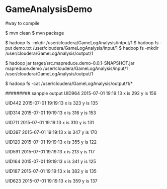 # GameAnalysisDemo

#way to compile

$ mvn clean
$ mvn package

$ hadoop fs -mkdir /user/cloudera/GameLogAnalysis/intput/1
$ hadoop fs -put demo.txt /user/cloudera/GameLogAnalysis/input/1
$ hadoop fs -mkdir /user/cloudera/GameLogAnalysis/output/1

$ hadoop jar target/src.mapreduce.demo-0.0.1-SNAPSHOT.jar mapreduce.demo /user/cloudera/GameLogAnalysis/input/1 /user/cloudera/GameLogAnalysis/output/1

$ hadoop fs -cat /user/cloudera/GameLogAnalysis/output/1/*

######### sanpple output
UID964	2015-07-01 19:19:13 x is 292 y is 156 

UID442	2015-07-01 19:19:13 x is 323 y is 135

UID314	2015-07-01 19:19:13 x is 316 y is 153

UID711	2015-07-01 19:19:13 x is 310 y is 131

UID397	2015-07-01 19:19:13 x is 347 y is 170

UID120	2015-07-01 19:19:13 x is 355 y is 122

UID591	2015-07-01 19:19:13 x is 213 y is 117

UID164	2015-07-01 19:19:13 x is 341 y is 125

UID187	2015-07-01 19:19:13 x is 382 y is 135

UID623	2015-07-01 19:19:13 x is 359 y is 137



